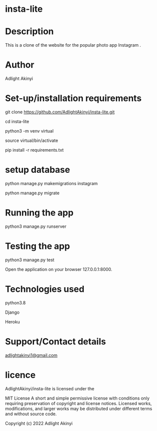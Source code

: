 # insta-lite

# Description

This is a clone of the website for the popular photo app Instagram .

# Author
Adlight Akinyi

# Set-up/installation requirements
git clone https://github.com/AdlightAkinyi/insta-lite.git

cd insta-lite

python3 -m venv virtual

source virtual/bin/activate 

pip install -r requirements.txt 

# setup database
python manage.py makemigrations instagram

python manage.py migrate 

# Running the app

python3 manage.py runserver

# Testing the app

python3 manage.py test 

Open the application on your browser 127.0.0.1:8000.

# Technologies used
python3.8

Django

Heroku

# Support/Contact details
adlightakinyi1@gmail.com

# licence
AdlightAkinyi/insta-lite is licensed under the

MIT License
A short and simple permissive license with conditions only requiring preservation of copyright and license notices. Licensed works, modifications, and larger works may be distributed under different terms and without source code.

Copyright (c) 2022 Adlight  Akinyi
